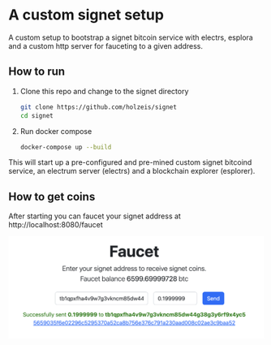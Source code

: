 # A custom signet setup
A custom setup to bootstrap a signet bitcoin service with electrs, esplora and a custom http server for fauceting to a given address.

## How to run

1. Clone this repo and change to the signet directory
    ```bash
    git clone https://github.com/holzeis/signet
    cd signet
    ```
1. Run docker compose
    ```bash
    docker-compose up --build
    ```

This will start up a pre-configured and pre-mined custom signet bitcoind service, an electrum server (electrs) and a blockchain explorer (esplorer).

## How to get coins

After starting you can faucet your signet address at http://localhost:8080/faucet

![Faucet](images/faucet.png)

